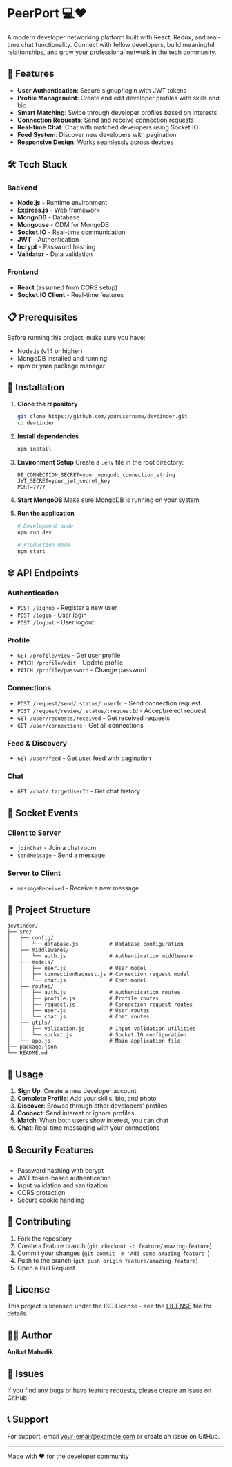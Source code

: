 # PeerPort 💻❤️

A modern developer networking platform built with React, Redux, and real-time chat functionality. Connect with fellow developers, build meaningful relationships, and grow your professional network in the tech community.


## 🚀 Features

- **User Authentication**: Secure signup/login with JWT tokens
- **Profile Management**: Create and edit developer profiles with skills and bio
- **Smart Matching**: Swipe through developer profiles based on interests
- **Connection Requests**: Send and receive connection requests
- **Real-time Chat**: Chat with matched developers using Socket.IO
- **Feed System**: Discover new developers with pagination
- **Responsive Design**: Works seamlessly across devices

## 🛠️ Tech Stack

### Backend
- **Node.js** - Runtime environment
- **Express.js** - Web framework
- **MongoDB** - Database
- **Mongoose** - ODM for MongoDB
- **Socket.IO** - Real-time communication
- **JWT** - Authentication
- **bcrypt** - Password hashing
- **Validator** - Data validation

### Frontend
- **React** (assumed from CORS setup)
- **Socket.IO Client** - Real-time features

## 📋 Prerequisites

Before running this project, make sure you have:

- Node.js (v14 or higher)
- MongoDB installed and running
- npm or yarn package manager

## 🔧 Installation

1. **Clone the repository**
   ```bash
   git clone https://github.com/yourusername/devtinder.git
   cd devtinder
   ```

2. **Install dependencies**
   ```bash
   npm install
   ```

3. **Environment Setup**
   Create a `.env` file in the root directory:
   ```env
   DB_CONNECTION_SECRET=your_mongodb_connection_string
   JWT_SECRET=your_jwt_secret_key
   PORT=7777
   ```

4. **Start MongoDB**
   Make sure MongoDB is running on your system

5. **Run the application**
   ```bash
   # Development mode
   npm run dev
   
   # Production mode
   npm start
   ```

## 🌐 API Endpoints

### Authentication
- `POST /signup` - Register a new user
- `POST /login` - User login
- `POST /logout` - User logout

### Profile
- `GET /profile/view` - Get user profile
- `PATCH /profile/edit` - Update profile
- `PATCH /profile/password` - Change password

### Connections
- `POST /request/send/:status/:userId` - Send connection request
- `POST /request/review/:status/:requestId` - Accept/reject request
- `GET /user/requests/received` - Get received requests
- `GET /user/connections` - Get all connections

### Feed & Discovery
- `GET /user/feed` - Get user feed with pagination

### Chat
- `GET /chat/:targetUserId` - Get chat history

## 🔌 Socket Events

### Client to Server
- `joinChat` - Join a chat room
- `sendMessage` - Send a message

### Server to Client
- `messageReceived` - Receive a new message

## 📁 Project Structure

```
devtinder/
├── src/
│   ├── config/
│   │   └── database.js          # Database configuration
│   ├── middlewares/
│   │   └── auth.js              # Authentication middleware
│   ├── models/
│   │   ├── user.js              # User model
│   │   ├── connectionRequest.js # Connection request model
│   │   └── chat.js              # Chat model
│   ├── routes/
│   │   ├── auth.js              # Authentication routes
│   │   ├── profile.js           # Profile routes
│   │   ├── request.js           # Connection request routes
│   │   ├── user.js              # User routes
│   │   └── chat.js              # Chat routes
│   ├── utils/
│   │   ├── validation.js        # Input validation utilities
│   │   └── socket.js            # Socket.IO configuration
│   └── app.js                   # Main application file
├── package.json
└── README.md
```

## 🚦 Usage

1. **Sign Up**: Create a new developer account
2. **Complete Profile**: Add your skills, bio, and photo
3. **Discover**: Browse through other developers' profiles
4. **Connect**: Send interest or ignore profiles
5. **Match**: When both users show interest, you can chat
6. **Chat**: Real-time messaging with your connections

## 🔒 Security Features

- Password hashing with bcrypt
- JWT token-based authentication
- Input validation and sanitization
- CORS protection
- Secure cookie handling

## 🤝 Contributing

1. Fork the repository
2. Create a feature branch (`git checkout -b feature/amazing-feature`)
3. Commit your changes (`git commit -m 'Add some amazing feature'`)
4. Push to the branch (`git push origin feature/amazing-feature`)
5. Open a Pull Request

## 📝 License

This project is licensed under the ISC License - see the [LICENSE](LICENSE) file for details.

## 👨‍💻 Author

**Aniket Mahadik**

## 🐛 Issues

If you find any bugs or have feature requests, please create an issue on GitHub.

## 📞 Support

For support, email your-email@example.com or create an issue on GitHub.

---

Made with ❤️ for the developer community
